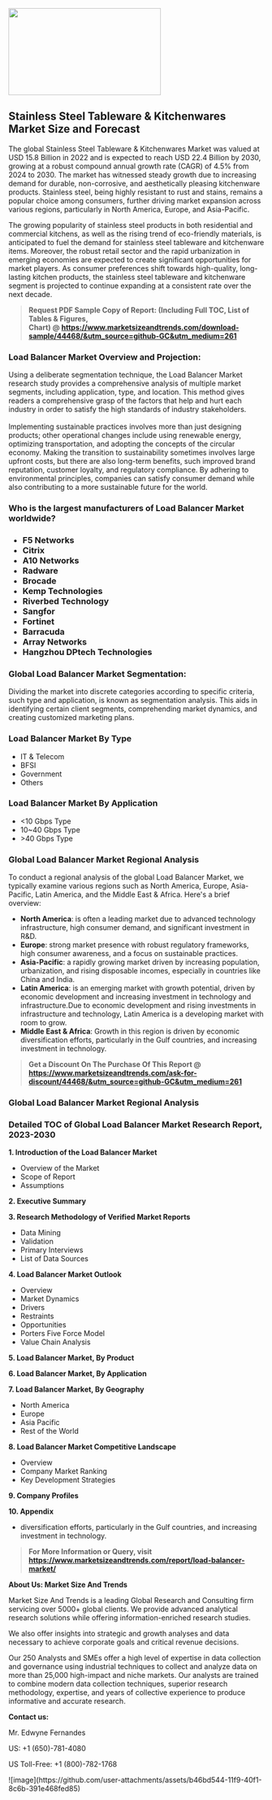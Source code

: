 <p><img class="alignnone size-medium wp-image-20088" src="https://ffe5etoiles.com/wp-content/uploads/2024/12/MST1-300x171.png" alt="" width="300" height="171" /></p><h2>Stainless Steel Tableware & Kitchenwares Market Size and Forecast</h2><p>The global Stainless Steel Tableware & Kitchenwares Market was valued at USD 15.8 Billion in 2022 and is expected to reach USD 22.4 Billion by 2030, growing at a robust compound annual growth rate (CAGR) of 4.5% from 2024 to 2030. The market has witnessed steady growth due to increasing demand for durable, non-corrosive, and aesthetically pleasing kitchenware products. Stainless steel, being highly resistant to rust and stains, remains a popular choice among consumers, further driving market expansion across various regions, particularly in North America, Europe, and Asia-Pacific.</p><p>The growing popularity of stainless steel products in both residential and commercial kitchens, as well as the rising trend of eco-friendly materials, is anticipated to fuel the demand for stainless steel tableware and kitchenware items. Moreover, the robust retail sector and the rapid urbanization in emerging economies are expected to create significant opportunities for market players. As consumer preferences shift towards high-quality, long-lasting kitchen products, the stainless steel tableware and kitchenware segment is projected to continue expanding at a consistent rate over the next decade.</p></p><blockquote id="" class=""><strong>Request PDF Sample Copy of Report: (Including Full TOC, List of Tables &amp; Figures, Chart)&nbsp;@&nbsp;<strong><a href="https://www.marketsizeandtrends.com/download-sample/44468/&utm_source=github-GC&utm_medium=261" target="_blank">https://www.marketsizeandtrends.com/download-sample/44468/&utm_source=github-GC&utm_medium=261</a></strong></strong></blockquote><h3 id="" class="">Load Balancer Market&nbsp;Overview and Projection:</h3><p id="" class="">Using a deliberate segmentation technique, the Load Balancer Market research study provides a comprehensive analysis of multiple market segments, including application, type, and location. This method gives readers a comprehensive grasp of the factors that help and hurt each industry in order to satisfy the high standards of industry stakeholders. <br /> <br />Implementing sustainable practices involves more than just designing products; other operational changes include using renewable energy, optimizing transportation, and adopting the concepts of the circular economy. Making the transition to sustainability sometimes involves large upfront costs, but there are also long-term benefits, such improved brand reputation, customer loyalty, and regulatory compliance. By adhering to environmental principles, companies can satisfy consumer demand while also contributing to a more sustainable future for the world.</p><h3 id="" class="">Who is the largest manufacturers of&nbsp;Load Balancer Market worldwide?</h3><h3 class=""><p><ul><li>F5 Networks </li><li> Citrix </li><li> A10 Networks </li><li> Radware </li><li> Brocade </li><li> Kemp Technologies </li><li> Riverbed Technology </li><li> Sangfor </li><li> Fortinet </li><li> Barracuda </li><li> Array Networks </li><li> Hangzhou DPtech Technologies</li></ul></p></h3><h3 id="" class="">Global&nbsp;Load Balancer Market Segmentation:</h3><p id="" class="">Dividing the market into discrete categories according to specific criteria, such type and application, is known as segmentation analysis. This aids in identifying certain client segments, comprehending market dynamics, and creating customized marketing plans.</p><h3 id="" class="">Load Balancer Market&nbsp;By Type</h3><p><p><ul><li>IT & Telecom</li><li> BFSI</li><li> Government</li><li> Others</p></li></ul></p></p><h3 id="" class="">Load Balancer Market&nbsp;By Application</h3><p class=""><p><ul><li><10 Gbps Type</li><li> 10~40 Gbps Type</li><li> >40 Gbps Type</li></ul></p></p><h3 id="" class="">Global Load Balancer Market Regional Analysis</h3><p id="" class="">To conduct a regional analysis of the global Load Balancer Market, we typically examine various regions such as North America, Europe, Asia-Pacific, Latin America, and the Middle East &amp; Africa. Here's a brief overview:</p><ul><li><strong>North America</strong>: is often a leading market due to advanced technology infrastructure, high consumer demand, and significant investment in R&amp;D.</li><li><strong>Europe</strong>: strong market presence with robust regulatory frameworks, high consumer awareness, and a focus on sustainable practices.</li><li><strong>Asia-Pacific</strong>: a rapidly growing market driven by increasing population, urbanization, and rising disposable incomes, especially in countries like China and India.</li><li><strong>Latin America</strong>: is an emerging market with growth potential, driven by economic development and increasing investment in technology and infrastructure.Due to economic development and rising investments in infrastructure and technology, Latin America is a developing market with room to grow.</li><li><strong>Middle East &amp; Africa</strong>: Growth in this region is driven by economic diversification efforts, particularly in the Gulf countries, and increasing investment in technology.</li></ul><blockquote id="" class=""><strong>Get a Discount On The Purchase Of This Report @ <strong><a href="https://www.marketsizeandtrends.com/ask-for-discount/44468/&utm_source=github-GC&utm_medium=261" target="_blank">https://www.marketsizeandtrends.com/ask-for-discount/44468/&utm_source=github-GC&utm_medium=261</a></strong></strong></blockquote><h3 id="" class="">Global Load Balancer Market Regional Analysis</h3><h3 id="" class="">Detailed TOC of Global Load Balancer Market Research Report, 2023-2030</h3><p id="" class=""><strong>1. Introduction of the Load Balancer Market</strong></p><ul><li>Overview of the Market</li><li>Scope of Report</li><li>Assumptions</li></ul><p id="" class=""><strong>2. Executive Summary</strong></p><p id="" class=""><strong>3. Research Methodology of Verified Market Reports</strong></p><ul><li>Data Mining</li><li>Validation</li><li>Primary Interviews</li><li>List of Data Sources</li></ul><p id="" class=""><strong>4. Load Balancer Market Outlook</strong></p><ul><li>Overview</li><li>Market Dynamics</li><li>Drivers</li><li>Restraints</li><li>Opportunities</li><li>Porters Five Force Model</li><li>Value Chain Analysis</li></ul><p id="" class=""><strong>5. Load Balancer Market, By Product</strong></p><p id="" class=""><strong>6. Load Balancer Market, By Application</strong></p><p id="" class=""><strong>7. Load Balancer Market, By Geography</strong></p><ul><li>North America</li><li>Europe</li><li>Asia Pacific</li><li>Rest of the World</li></ul><p id="" class=""><strong>8. Load Balancer Market Competitive Landscape</strong></p><ul><li>Overview</li><li>Company Market Ranking</li><li>Key Development Strategies</li></ul><p id="" class=""><strong>9. Company Profiles</strong></p><p id="" class=""><strong>10. Appendix</strong></p><ul><li>diversification efforts, particularly in the Gulf countries, and increasing investment in technology.</li></ul><blockquote id="" class=""><strong>For More Information or Query, visit <strong><strong><a href="https://www.marketsizeandtrends.com/report/load-balancer-market/" target="_blank">https://www.marketsizeandtrends.com/report/load-balancer-market/</a></strong></strong></strong></blockquote><p id="" class=""><strong>About Us: Market Size And Trends</strong></p><p id="" class="">Market Size And Trends is a leading Global Research and Consulting firm servicing over 5000+ global clients. We provide advanced analytical research solutions while offering information-enriched research studies.</p><p id="" class="">We also offer insights into strategic and growth analyses and data necessary to achieve corporate goals and critical revenue decisions.</p><p id="" class="">Our 250 Analysts and SMEs offer a high level of expertise in data collection and governance using industrial techniques to collect and analyze data on more than 25,000 high-impact and niche markets. Our analysts are trained to combine modern data collection techniques, superior research methodology, expertise, and years of collective experience to produce informative and accurate research.</p><p id="" class=""><strong>Contact us:</strong></p><p id="" class="">Mr. Edwyne Fernandes</p><p id="" class="">US: +1 (650)-781-4080</p><p id="" class="">US Toll-Free: +1 (800)-782-1768</p>
![image](https://github.com/user-attachments/assets/b46bd544-11f9-40f1-8c6b-391e468fed85)
